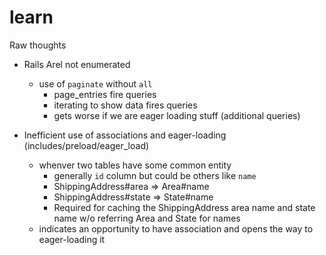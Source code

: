 learn
=====

Raw thoughts

- Rails Arel not enumerated
  - use of `paginate` without `all`
    - page_entries fire queries
    - iterating to show data fires queries
    - gets worse if we are eager loading stuff (additional queries) 

- Inefficient use of associations and eager-loading
  (includes/preload/eager_load)
  - whenver two tables have some common entity
    - generally `id` column but could be others like `name`
    - ShippingAddress#area => Area#name
    - ShippingAddress#state => State#name
    - Required for caching the ShippingAddress area name and state name w/o referring Area and State for
      names 
  - indicates an opportunity to have association and opens the way to
    eager-loading it
